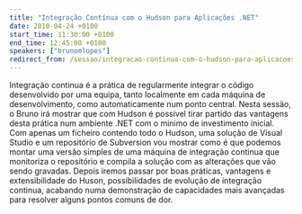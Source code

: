 ```yaml
---
title: "Integração Contínua com o Hudson para Aplicações .NET"
date: 2010-04-24 +0100
start_time: 11:30:00 +0100
end_time: 12:45:00 +0100
speakers: ["brunomlopes"]
redirect_from: /sessao/integracao-continua-com-o-hudson-para-aplicacoes-net/
---
```

Integração continua é a prática de regularmente integrar o código desenvolvido por uma equipa, tanto localmente em cada máquina de desenvolvimento, como automaticamente num ponto central. Nesta sessão, o Bruno irá mostrar que com Hudson é possivel tirar partido das vantagens desta prática num ambiente .NET com o minimo de investimento inicial. Com apenas um ficheiro contendo todo o Hudson, uma solução de Visual Studio e um repositório de Subversion vou mostrar como é que podemos montar uma versão simples de uma máquina de integração continua que monitoriza o repositório e compila a solução com as alterações que vão sendo gravadas. Depois iremos passar por boas práticas, vantagens e extensibilidade do Huson, possibilidades de evolução de integração continua, acabando numa demonstração de capacidades mais avançadas para resolver alguns pontos comuns de dor.

